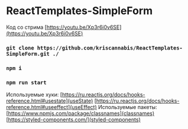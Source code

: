 # ReactTemplates-SimpleForm
Код со стрима [https://youtu.be/Xp3r6i0v6SE](https://youtu.be/Xp3r6i0v6SE)

### `git clone https://github.com/kriscannabis/ReactTemplates-SimpleForm.git ./`
### `npm i`
### `npm run start`

Используемые хуки: 
[https://ru.reactjs.org/docs/hooks-reference.html#usestate](useState)
[https://ru.reactjs.org/docs/hooks-reference.html#useeffect](useEffect)
Используемые пакеты:
[https://www.npmjs.com/package/classnames](classnames)
[https://styled-components.com/](styled-components)